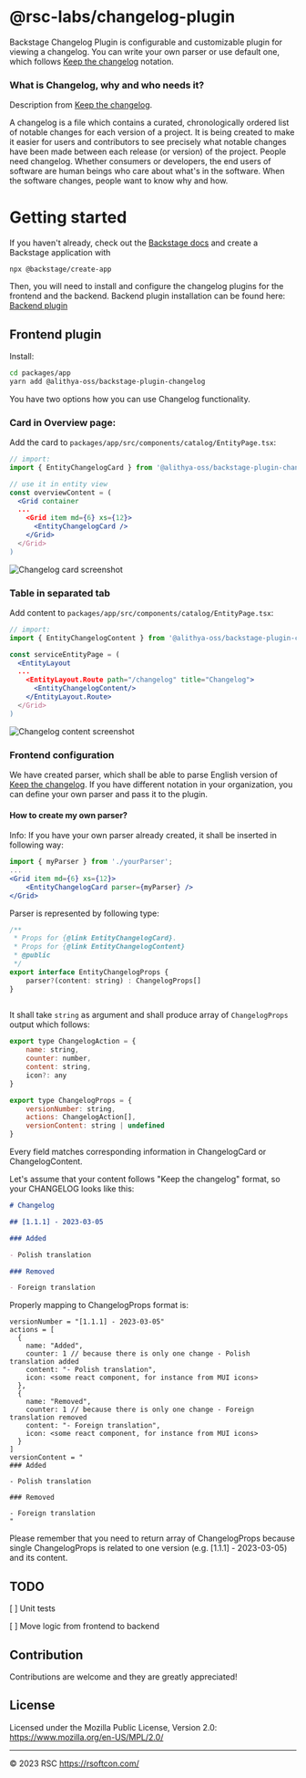 # @rsc-labs/changelog-plugin

Backstage Changelog Plugin is configurable and customizable plugin for viewing a changelog.
You can write your own parser or use default one, which follows [Keep the changelog](https://keepachangelog.com/) notation.

### What is Changelog, why and who needs it?
Description from [Keep the changelog](https://keepachangelog.com/).

A changelog is a file which contains a curated, chronologically ordered list of notable changes for each version of a project.
It is being created to make it easier for users and contributors to see precisely what notable changes have been made between each release (or version) of the project.
People need changelog. Whether consumers or developers, the end users of software are human beings who care about what's in the software. When the software changes, people want to know why and how.

# Getting started

If you haven't already, check out the [Backstage docs](https://backstage.io/docs/getting-started/) and create a Backstage application with
```
npx @backstage/create-app
```

Then, you will need to install and configure the changelog plugins for the frontend and the backend.
Backend plugin installation can be found here: [Backend plugin](https://github.com/RSC-Labs/backstage-changelog-plugin/tree/main/plugins/backstage-changelog-plugin-backend)

## Frontend plugin

Install:
```bash
cd packages/app
yarn add @alithya-oss/backstage-plugin-changelog
```

You have two options how you can use Changelog functionality.

### Card in Overview page:

Add the card to `packages/app/src/components/catalog/EntityPage.tsx`:
```jsx
// import:
import { EntityChangelogCard } from '@alithya-oss/backstage-plugin-changelog';

// use it in entity view
const overviewContent = (
  <Grid container
  ...
    <Grid item md={6} xs={12}>
      <EntityChangelogCard />
    </Grid>
  </Grid>
)
```

<img src='https://raw.githubusercontent.com/RSC-Labs/backstage-changelog-plugin/main/docs/changelog_entity_card.png' alt='Changelog card screenshot'>

### Table in separated tab

Add content to `packages/app/src/components/catalog/EntityPage.tsx`:
```jsx
// import:
import { EntityChangelogContent } from '@alithya-oss/backstage-plugin-changelog';

const serviceEntityPage = (
  <EntityLayout
  ...
    <EntityLayout.Route path="/changelog" title="Changelog">
      <EntityChangelogContent/>
    </EntityLayout.Route>
  </Grid>
)
```

<img src='https://raw.githubusercontent.com/RSC-Labs/backstage-changelog-plugin/main/docs/changelog_entity_content.png' alt='Changelog content screenshot'>

### Frontend configuration

We have created parser, which shall be able to parse English version of [Keep the changelog](https://keepachangelog.com/).
If you have different notation in your organization, you can define your own parser and pass it to the plugin.

#### How to create my own parser?

Info: If you have your own parser already created, it shall be inserted in following way:

```jsx
import { myParser } from './yourParser';
...
<Grid item md={6} xs={12}>
    <EntityChangelogCard parser={myParser} />
</Grid>
```

Parser is represented by following type:

```jsx
/**
 * Props for {@link EntityChangelogCard}.
 * Props for {@link EntityChangelogContent}
 * @public
 */
export interface EntityChangelogProps {
    parser?(content: string) : ChangelogProps[]
}
  
```

It shall take `string` as argument and shall produce array of `ChangelogProps` output which follows:

```jsx
export type ChangelogAction = {
    name: string,
    counter: number,
    content: string,
    icon?: any
}

export type ChangelogProps = {
    versionNumber: string,
    actions: ChangelogAction[],
    versionContent: string | undefined
}
```

Every field matches corresponding information in ChangelogCard or ChangelogContent.

Let's assume that your content follows "Keep the changelog" format, so your CHANGELOG looks like this:
```md
# Changelog

## [1.1.1] - 2023-03-05

### Added

- Polish translation

### Removed

- Foreign translation

```

Properly mapping to ChangelogProps format is:
```
versionNumber = "[1.1.1] - 2023-03-05"
actions = [
  {
    name: "Added",
    counter: 1 // because there is only one change - Polish translation added
    content: "- Polish translation",
    icon: <some react component, for instance from MUI icons>
  },
  {
    name: "Removed",
    counter: 1 // because there is only one change - Foreign translation removed
    content: "- Foreign translation",
    icon: <some react component, for instance from MUI icons>
  }
]
versionContent = "
### Added

- Polish translation

### Removed

- Foreign translation
"
```

Please remember that you need to return array of ChangelogProps because single ChangelogProps is related to one version (e.g. [1.1.1] - 2023-03-05) and its content.

## TODO

[ ] Unit tests

[ ] Move logic from frontend to backend

## Contribution

Contributions are welcome and they are greatly appreciated!

## License

Licensed under the Mozilla Public License, Version 2.0: https://www.mozilla.org/en-US/MPL/2.0/

---

© 2023 RSC https://rsoftcon.com/
